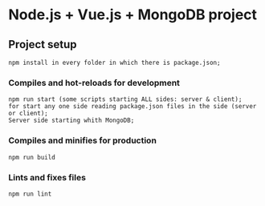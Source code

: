 # Node.js + Vue.js + MongoDB project

## Project setup
```
npm install in every folder in which there is package.json;
```

### Compiles and hot-reloads for development
```
npm run start (some scripts starting ALL sides: server & client);
for start any one side reading package.json files in the side (server or client);
Server side starting whith MongoDB;
```

### Compiles and minifies for production
```
npm run build
```

### Lints and fixes files
```
npm run lint
```
